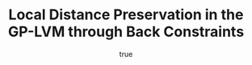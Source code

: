 ---
abstract: ''
author:
- family: Lawrence
  given: Neil D.
  gscholar: r3SJcvoAAAAJ
  institute: University of Sheffield
  twitter: lawrennd
  url: http://inverseprobability.com
categories:
- Lawrence-icml06
day: '27'
errata: []
extras: []
group: gplvm
key: Lawrence-icml06
layout: talk
linkpdf: ftp://ftp.dcs.shef.ac.uk/home/neil/backConstraintsBeamer.pdf
linksoftware: https://github.com/SheffieldML/GPmat/
month: 6
published: 2006-06-27
section: pre
title: Local Distance Preservation in the GP-LVM through Back Constraints
venue: International Conference on Machine Learning, Pittsburgh, U.S.A.
year: '2006'
---